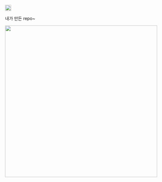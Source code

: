 [<img src="https://user-images.githubusercontent.com/48757517/162433017-a9b9b6b4-e35c-40df-bbdf-8b5866094a1f.svg" height="20px">](https://www.linkedin.com/in/minju25kim/)

내가 만든 repo~

[<img src="https://user-images.githubusercontent.com/48757517/227535127-3d46986f-79b2-4bbf-bb91-f7493a5b5869.png" height="500px">](https://devjeans.dev-hee.com/)

